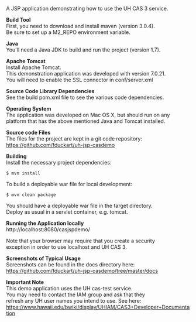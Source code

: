 A JSP application demonstrating how to use the UH CAS 3 service. 

**Build Tool**  
First, you need to download and install maven (version 3.0.4).  
Be sure to set up a M2_REPO environment variable.

**Java**   
You'll need a Java JDK to build and run the project (version 1.7).

**Apache Tomcat**  
Install Apache Tomcat.  
This demonstration application was developed with version 7.0.21.  
You will need to enable the SSL connector in conf/server.xml

**Source Code Library Dependencies**  
See the build pom.xml file to see the various code dependencies.

**Operating System**  
The application was developed on Mac OS X, but should run on any   
platform that has the above mentioned Java and Tomcat installed.
 
**Source code Files**    
The files for the project are kept in a git code repository:    
https://github.com/fduckart/uh-jsp-casdemo

**Building**  
Install the necessary project dependencies:

    $ mvn install

To build a deployable war file for local development:

    $ mvn clean package

You should have a deployable war file in the target directory.  
Deploy as usual in a servlet container, e.g. tomcat.

**Running the Application locally**      
http://localhost:8080/casjspdemo/

Note that your browser may require that you create a security  
exception in order to use localhost and UH CAS 3.

**Screenshots of Typical Usage**  
Screenshots can be found in the docs directory here:  
https://github.com/fduckart/uh-jsp-casdemo/tree/master/docs

**Important Note**  
This demo application uses the UH cas-test service.    
You may need to contact the IAM group and ask that they  
refresh any UH user names you intend to use. See here:  
https://www.hawaii.edu/bwiki/display/UHIAM/CAS3+Developer+Documentation

